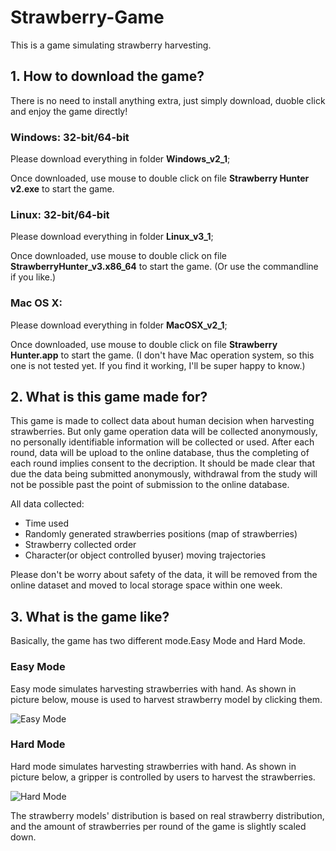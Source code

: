 # Strawberry-Game
This is a game simulating strawberry harvesting. 

## 1. How to download the game?
There is no need to install anything extra, just simply download, duoble click and enjoy the game directly!

   ### Windows: 32-bit/64-bit
   Please download everything in folder **Windows_v2_1**;
   
   Once downloaded, use mouse to double click on file **Strawberry Hunter v2.exe** to start the game.

   ### Linux: 32-bit/64-bit
   Please download everything in folder **Linux_v3_1**;
   
   Once downloaded, use mouse to double click on file **StrawberryHunter_v3.x86_64** to start the game. (Or use the commandline if you like.)
   
   ### Mac OS X: 
   Please download everything in folder **MacOSX_v2_1**;
   
   Once downloaded, use mouse to double click on file **Strawberry Hunter.app** to start the game. (I don't have Mac operation system, so this one is not tested yet. If you find it working, I'll be super happy to know.)
   
## 2. What is this game made for?
This game is made to collect data about human decision when harvesting strawberries. But only game operation data will be collected anonymously, no personally identifiable information will be collected or used.  After each round, data will be upload to the online database, thus the completing of each round implies consent to the decription. It should be made clear that due the data being submitted anonymously, withdrawal from the study will not be possible past the point of submission to the online database.

All data collected: 
- Time used
- Randomly generated strawberries positions (map of strawberries)
- Strawberry collected order
- Character(or object controlled byuser) moving trajectories

Please don't be worry about safety of the data, it will be removed from the online dataset and moved to local storage space within one week.


## 3. What is the game like?
Basically, the game has two different mode.Easy Mode and Hard Mode.
### Easy Mode
Easy mode simulates harvesting strawberries with hand. As shown in picture below, mouse is used to harvest strawberry model by clicking them.

![Easy Mode](https://github.com/HypoXanthine/Strawberry-Game/blob/master/Images/EasyMode.jpg)

### Hard Mode
Hard mode simulates harvesting strawberries with hand. As shown in picture below, a gripper is controlled by users to harvest the strawberries.

![Hard Mode](https://github.com/HypoXanthine/Strawberry-Game/blob/master/Images/HardMode.jpg)

The strawberry models' distribution is based on real strawberry distribution, and the amount of strawberries per round of the game is slightly scaled down.



